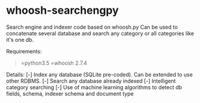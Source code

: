 # whoosh-searchengpy

Search engine and indexer code based on whoosh.py
Can be used to concatenate several database and search any category or all categories like it's one db.

Requirements:
>=python3.5
>=whoosh 2.7.4

Details:
[-] Index any database (SQLite pre-coded). Can be extended to use other RDBMS.
[-] Search any database already indexed
[-] Intelligent category searching
[-] Use of machine learning algorithms to detect db fields, schema, indexer schema and document type
